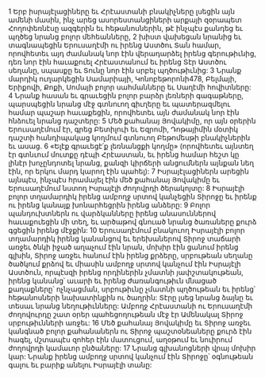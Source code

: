1 Երբ իսրայէլացիները եւ Հրէաստանի բնակիչները լսեցին այն ամենի մասին, ինչ արեց ասորեստանցիների արքայի զօրապետ Հողոփեռնէսը ազգերին եւ հեթանոսներին, թէ ինչպէս քանդեց եւ պղծեց նրանց բոլոր մեհեանները, 2 խիստ վախեցան նրանից եւ տագնապեցին Երուսաղէմի ու իրենց Աստծու Տան համար, որովհետեւ այդ ժամանակ նոր էին վերադարձել իրենց գերութիւնից, դեռ նոր էին հաւաքուել Հրէաստանում եւ իրենց Տէր Աստծու սեղանը, սպասքը եւ Տունը նոր էին սրբել պղծութիւնից: 3 Նրանք մարդիկ ուղարկեցին Սամարիայի, Կոնոբեթորոնի478, Բելմայի, Երիքովի, Քոքի, Սոմայի բոլոր սահմանները եւ Սաղէմի հովիտները: 4 Նրանք հասան եւ գրաւեցին բոլոր բարձր լեռների գագաթները, պարսպեցին նրանց մէջ գտնուող գիւղերը եւ պատերազմելու համար պաշար հաւաքեցին, որովհետեւ այն ժամանակ նոր էին հնձուել նրանց դաշտերը: 5 Մեծ քահանայ Յովակիմը, որ այն օրերին Երուսաղէմում էր, գրեց Բետիլուի եւ Եզրոմի, Դոթայիմին մօտիկ դաշտի հանդիպակաց կողմում գտնուող Բեթոմեսթի բնակիչներին եւ ասաց. 6 «Ելէք գրաւեցէ՛ք լեռնանցքի կողմը» (որովհետեւ այնտեղ էր գտնւում մուտքը դէպի Հրէաստան, եւ իրենց համար հեշտ կը լինէր խոչընդոտել նրանց, քանզի կիրճերի անցումներն այնքան նեղ էին, որ երկու մարդ կարող էին պահել): 7 Իսրայէլացիներն արեցին այնպէս, ինչպէս հրամայել էին մեծ քահանայ Յովակիմը եւ Երուսաղէմում նստող Իսրայէլի ժողովրդի ծերակոյտը: 8 Իսրայէլի բոլոր տղամարդիկ իրենց ամբողջ սրտով կանչեցին Տիրոջը եւ իրենք ու իրենց կանայք խոնարհեցրին իրենց անձերը: 9 Բոլոր պանդուխտներն ու վարձկանները իրենց անասուններով հաւաքուեցին մի տեղ, եւ արծաթով գնուած նրանց ծառաները քուրձ գցեցին իրենց մէջքին: 10 Երուսաղէմում բնակուող Իսրայէլի բոլոր տղամարդիկ իրենց կանանցով եւ երեխաներով Տիրոջ տաճարի առջեւ ծնկի իջած աղաչում էին նրան, մոխիր էին ցանում իրենց գլխին, Տիրոջ առջեւ հանում էին իրենց քրձերը, սրբութեան սեղանը ծածկում քրձով եւ միասին ամբողջ սրտով կանչում էին Իսրայէլի Աստծուն, որպէսզի իրենց որդիներին չմատնի յափշտակութեան, իրենց կանանց՝ աւարի եւ իրենց ժառանգութիւն մնացած քաղաքները՝ ոչնչացման, սրբութիւնը չմատնի պղծութեան եւ իրենց՝ հեթանոսների նախատինքին ու ծաղրին: Տէրը լսեց նրանց ձայնը եւ տեսաւ նրանց նեղութիւնները: Ամբողջ Հրէաստանի ու Երուսաղէմի ժողովուրդը շատ օրեր պահեցողութեան մէջ էր Ամենակալ Տիրոջ սրբութիւնների առջեւ: 16 Մեծ քահանայ Յովակիմը եւ Տիրոջ առջեւ կանգնած բոլոր քահանաներն ու Տիրոջ պաշտօնեաները քուրձ էին հագել, մշտապէս զոհեր էին մատուցում, աղօթում եւ նուիրում ժողովրդի կամաւոր ընծաները: 17 Նրանց գլխանոցների վրայ մոխիր կար: Նրանք իրենց ամբողջ սրտով կանչում էին Տիրոջը՝ օգնութեան գալու եւ բարիք անելու Իսրայէլի տանը:
